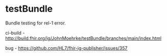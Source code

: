 # testBundle

Bundle testing for rel-1 error.

ci-build - http://build.fhir.org/ig/JohnMoehrke/testBundle/branches/main/index.html

bug - https://github.com/HL7/fhir-ig-publisher/issues/357

